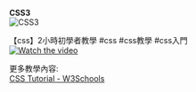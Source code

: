 <b>CSS3</b>  
![CSS3](https://user-images.githubusercontent.com/31535588/178525386-a7e53696-4e44-4b2b-8ea3-155d05a94442.png)  
  
【css】2小時初學者教學 #css #css教學 #css入門  
[![Watch the video](https://img.youtube.com/vi/Ml78vnNTBLw/maxresdefault.jpg)](https://www.youtube.com/watch?v=Ml78vnNTBLw)  
  
更多教學內容:  
[CSS Tutorial - W3Schools](https://www.w3schools.com/css/)  

